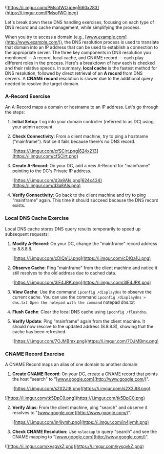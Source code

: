 ![https://i.imgur.com/PMsofWO.jpeg|660x283](https://i.imgur.com/PMsofWO.jpeg)

Let's break down these DNS handling exercises, focusing on each type of DNS record and cache management, while simplifying the process.

When you try to access a domain (e.g., [www.example.com](http://www.example.com/)), the DNS resolution process is used to translate that domain into an IP address that can be used to establish a connection to the appropriate server. The three key components in DNS resolution you mentioned — A record, local cache, and CNAME record — each play different roles in the process. Here's a breakdown of how each is checked and their relative speeds. In summary, **local cache** is the fastest method for DNS resolution, followed by direct retrieval of an **A record** from DNS servers. A **CNAME record** resolution is slower due to the additional query needed to resolve the target domain.

### A-Record Exercise

An A-Record maps a domain or hostname to an IP address. Let's go through the steps:

1. **Initial Setup**: Log into your domain controller (referred to as DC) using your admin account.
    
2. **Check Connectivity**: From a client machine, try to ping a hostname ("mainframe"). Notice it fails because there's no DNS record.
    
    ![https://i.imgur.com/cfSCIrt.png|624x213](https://i.imgur.com/cfSCIrt.png)
    
3. **Create A-Record**: On your DC, add a new A-Record for "mainframe" pointing to the DC's Private IP address.
    
    ![https://i.imgur.com/d3a8AIs.png|624x434](https://i.imgur.com/d3a8AIs.png)
    
4. **Verify Connectivity**: Go back to the client machine and try to ping "mainframe" again. This time it should succeed because the DNS record exists.
    

### Local DNS Cache Exercise

Local DNS cache stores DNS query results temporarily to speed up subsequent requests:

1. **Modify A-Record**: On your DC, change the "mainframe" record address to 8.8.8.8.
    
    ![https://i.imgur.com/cDIQa1U.png](https://i.imgur.com/cDIQa1U.png)
    
2. **Observe Cache**: Ping "mainframe" from the client machine and notice it still resolves to the old address due to cached data.
    
    ![https://i.imgur.com/3lE4JRK.png](https://i.imgur.com/3lE4JRK.png)
    
3. **View Cache**: Use the command `ipconfig /displaydns` to observe the current cache. You can use the command `ipconfig /displaydns > dns.txt Open the notepad with the command` notepad dns.txt
    
4. **Flush Cache**: Clear the local DNS cache using `ipconfig /flushdns`.
    
5. **Verify Update**: Ping "mainframe" again from the client machine. It should now resolve to the updated address (8.8.8.8), showing that the cache has been refreshed.
    
    ![https://i.imgur.com/7OJMBmx.png](https://i.imgur.com/7OJMBmx.png)
    

### CNAME Record Exercise

A CNAME Record maps an alias of one domain to another domain:

1. **Create CNAME Record**: On your DC, create a CNAME record that points the host "search" to "[www.google.com](http://www.google.com/)".
    
    ![https://i.imgur.com/s2X2Jt8.png](https://i.imgur.com/s2X2Jt8.png)
    

![https://i.imgur.com/tk5DpC0.png](https://i.imgur.com/tk5DpC0.png)

2. **Verify Alias**: From the client machine, ping "search" and observe it resolves to "[www.google.com](http://www.google.com/)".
    
    ![https://i.imgur.com/in4jymh.png](https://i.imgur.com/in4jymh.png)
    
3. **Check CNAME Resolution**: Use `nslookup` to query "search" and see the CNAME mapping to "[www.google.com](http://www.google.com/)".
    

![https://i.imgur.com/kysgvkZ.png](https://i.imgur.com/kysgvkZ.png)